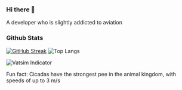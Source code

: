 ### Hi there 👋
A developer who is slightly addicted to aviation

### Github Stats
[![GitHub Streak](https://streak-stats.demolab.com?user=BrakingChanges&theme=dark&hide_border=true)](https://git.io/streak-stats)
![Top Langs](https://github-readme-stats.vercel.app/api/top-langs/?username=BrakingChanges&size_weight=0.5&count_weight=0.5)


![Vatsim Indicator](https://my.vatsim.net/indicators/1746386)

Fun fact: Cicadas have the strongest pee in the animal kingdom, with speeds of up to 3 m/s

<!--
**Tech-Helper503/Tech-Helper503** is a ✨ _special_ ✨ repository because its `README.md` (this file) appears on your GitHub profile.

Here are some ideas to get you started:

- 🔭 I’m currently working on ...
- 🌱 I’m currently learning ...
- 👯 I’m looking to collaborate on ...
- 🤔 I’m looking for help with ...
- 💬 Ask me about ...
- 📫 How to reach me: ...
- 😄 Pronouns: ...
- ⚡ Fun fact: ...
-->
